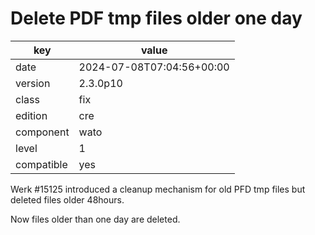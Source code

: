 [//]: # (werk v2)
# Delete PDF tmp files older one day

key        | value
---------- | ---
date       | 2024-07-08T07:04:56+00:00
version    | 2.3.0p10
class      | fix
edition    | cre
component  | wato
level      | 1
compatible | yes

Werk #15125 introduced a cleanup mechanism for old PFD tmp files but deleted
files older 48hours.

Now files older than one day are deleted.
